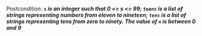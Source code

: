 Postcondition: ***`s` is an integer such that 0 <= s <= 99; `teens` is a list of strings representing numbers from eleven to nineteen; `tens` is a list of strings representing tens from zero to ninety. The value of `n` is between 0 and 9***